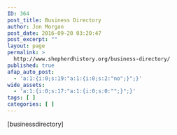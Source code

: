 ```yaml
---
ID: 364
post_title: Business Directory
author: Jon Morgan
post_date: 2016-09-20 03:20:47
post_excerpt: ""
layout: page
permalink: >
  http://www.shepherdhistory.org/business-directory/
published: true
afap_auto_post:
  - 'a:1:{i:0;s:19:"a:1:{i:0;s:2:"no";}";}'
wide_assets:
  - 'a:1:{i:0;s:17:"a:1:{i:0;s:0:"";}";}'
tags: [ ]
categories: [ ]
---
```

[businessdirectory]
